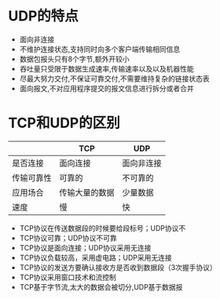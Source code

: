 # UDP的特点

* 面向非连接
* 不维护连接状态,支持同时向多个客户端传输相同信息
* 数据包报头只有8个字节,额外开较小
* 吞吐量只受限于数据生成速率,传输速率以及以及机器性能
* 尽最大努力交付,不保证可靠交付,不需要维持复杂的链接状态表
* 面向报文,不对应用程序提交的报文信息进行拆分或者合并

# TCP和UDP的区别

|            | TCP            | UDP        |
| ---------- | -------------- | ---------- |
| 是否连接   | 面向连接       | 面向非连接 |
| 传输可靠性 | 可靠的         | 不可靠的   |
| 应用场合   | 传输大量的数据 | 少量数据   |
| 速度       | 慢             | 快         |

- TCP协议在传送数据段的时候要给段标号；UDP协议不
- TCP协议可靠；UDP协议不可靠
- TCP协议是面向连接；UDP协议采用无连接
- TCP协议负载较高，采用虚电路；UDP采用无连接
- TCP协议的发送方要确认接收方是否收到数据段（3次握手协议）
- TCP协议采用窗口技术和流控制
- TCP基于字节流,太大的数据会被切分,UDP基于数据报